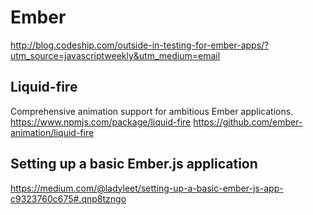 # Ember

http://blog.codeship.com/outside-in-testing-for-ember-apps/?utm_source=javascriptweekly&utm_medium=email

## Liquid-fire
Comprehensive animation support for ambitious Ember applications.
https://www.npmjs.com/package/liquid-fire
https://github.com/ember-animation/liquid-fire

## Setting up a basic Ember.js application
https://medium.com/@ladyleet/setting-up-a-basic-ember-js-app-c9323760c675#.qnp8tzngo
